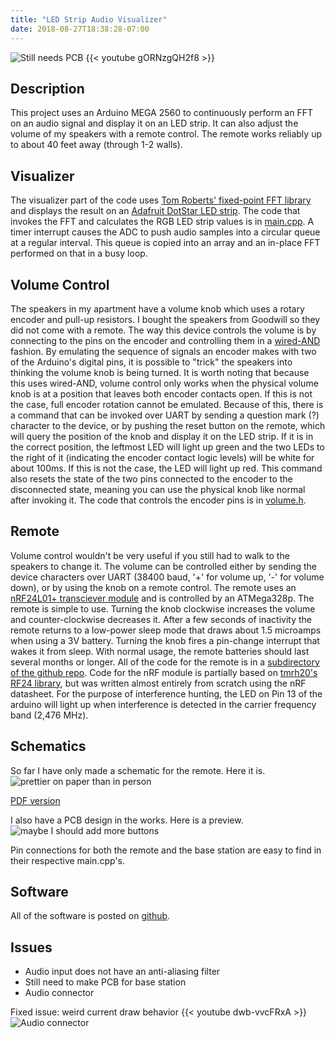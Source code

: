 ```yaml
---
title: "LED Strip Audio Visualizer"
date: 2018-08-27T18:38:28-07:00
---
```


![Still needs PCB](https://i.imgur.com/kyTvX4Y.jpg)
{{< youtube gORNzgQH2f8 >}}

Description
-----------
This project uses an Arduino MEGA 2560 to continuously perform an FFT on an audio signal and display it on an LED strip. It can also adjust the volume of my speakers with a remote control. The remote works reliably up to about 40 feet away (through 1-2 walls). 

Visualizer
----------
The visualizer part of the code uses [Tom Roberts' fixed-point FFT library](https://forum.arduino.cc/index.php?topic=38153.0) and displays the result on an [Adafruit DotStar LED strip](https://www.adafruit.com/product/2239?length=1). The code that invokes the FFT and calculates the RGB LED strip values is in [main.cpp](https://github.com/aaronschraner/soundstrip/blob/master/main.cpp). A timer interrupt causes the ADC to push audio samples into a circular queue at a regular interval. This queue is copied into an array and an in-place FFT performed on that in a busy loop. 

Volume Control
--------------
The speakers in my apartment have a volume knob which uses a rotary encoder and pull-up resistors. I bought the speakers from Goodwill so they did not come with a remote. The way this device controls the volume is by connecting to the pins on the encoder and controlling them in a [wired-AND](https://en.wikipedia.org/wiki/Wired_logic_connection#The_wired_AND_connection) fashion. By emulating the sequence of signals an encoder makes with two of the Arduino's digital pins, it is possible to "trick" the speakers into thinking the volume knob is being turned. 
It is worth noting that because this uses wired-AND, volume control only works when the physical volume knob is at a position that leaves both encoder contacts open. If this is not the case, full encoder rotation cannot be emulated. Because of this, there is a command that can be invoked over UART by sending a question mark (?) character to the device, or by pushing the reset button on the remote, which will query the position of the knob and display it on the LED strip. If it is in the correct position, the leftmost LED will light up green and the two LEDs to the right of it (indicating the encoder contact logic levels) will be white for about 100ms. If this is not the case, the LED will light up red. This command also resets the state of the two pins connected to the encoder to the disconnected state, meaning you can use the physical knob like normal after invoking it. The code that controls the encoder pins is in [volume.h](https://github.com/aaronschraner/soundstrip/blob/master/volume.h). 

Remote
------
Volume control wouldn't be very useful if you still had to walk to the speakers to change it. The volume can be controlled either by sending the device characters over UART (38400 baud, '+' for volume up, '-' for volume down), or by using the knob on a remote control. The remote uses an [nRF24L01+ transciever module](https://www.amazon.com/Makerfire-Arduino-NRF24L01-Wireless-Transceiver/dp/B00O9O868G/) and is controlled by an ATMega328p. 
The remote is simple to use. Turning the knob clockwise increases the volume and counter-clockwise decreases it. After a few seconds of inactivity the remote returns to a low-power sleep mode that draws about 1.5 microamps when using a 3V battery. Turning the knob fires a pin-change interrupt that wakes it from sleep. With normal usage, the remote batteries should last several months or longer. All of the code for the remote is in a [subdirectory of the github repo](https://github.com/aaronschraner/soundstrip/tree/master/remote). Code for the nRF module is partially based on [tmrh20's RF24 library](https://github.com/nRF24/RF24), but was written almost entirely from scratch using the nRF datasheet. For the purpose of interference hunting, the LED on Pin 13 of the arduino will light up when interference is detected in the carrier frequency band (2,476 MHz). 

Schematics
---------
So far I have only made a schematic for the remote. Here it is. 
![prettier on paper than in person](/ss_remote_schematic.png)

[PDF version](/ss_remote_schematic.pdf)

I also have a PCB design in the works. Here is a preview.
![maybe I should add more buttons](/ss_remote_pcb_preview.png)

Pin connections for both the remote and the base station are easy to find in their respective main.cpp's.


Software
--------
All of the software is posted on [github](https://github.com/aaronschraner/soundstrip).


Issues
------

* Audio input does not have an anti-aliasing filter
* Still need to make PCB for base station
* Audio connector

Fixed issue: weird current draw behavior 
{{< youtube dwb-vvcFRxA >}}
![Audio connector](https://i.imgur.com/SbqVqfR.jpg)


